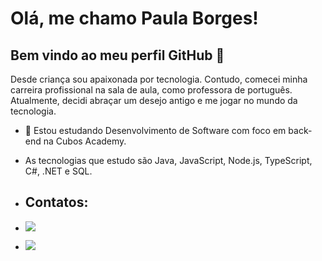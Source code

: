 # Olá, me chamo Paula Borges! 
## Bem vindo ao meu perfil GitHub 👋

Desde criança sou apaixonada por tecnologia. 
Contudo, comecei minha carreira profissional na sala de aula, como professora de português.
Atualmente, decidi abraçar um desejo antigo e me jogar no mundo da tecnologia. 

- 🌱 Estou estudando Desenvolvimento de Software com foco em back-end na Cubos Academy.
-  As tecnologias que estudo são Java, JavaScript, Node.js, TypeScript, C#, .NET e SQL.

- ## Contatos:
- <a href="https://www.linkedin.com/in/paula-borges-49b7bb191/" target="_blank"><img loading="lazy" src="https://img.shields.io/badge/-LinkedIn-%230077B5?style=for-the-badge&logo=linkedin&logoColor=white" target="_blank"></a>
- <a href = "mailto:eupaulabmelo@gmail.com"><img loading="lazy" src="https://img.shields.io/badge/Gmail-D14836?style=for-the-badge&logo=gmail&logoColor=white" target="_blank"></a>

